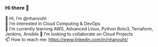 ### Hi there 👋

👋 Hi, I’m @nhanvuht <br>
👀 I’m interested in Cloud Computing & DevOps <br>
🌱 I’m currently learning AWS, Advanced Linux, Python Boto3, Terraform, Jenkins, Ansible
💞️ I’m looking to collaborate on Cloud Projects <br>
📫 How to reach me: https://www.linkedin.com/in/nhanvuht/


<!--
**nhanvuht/nhanvuht** is a ✨ _special_ ✨ repository because its `README.md` (this file) appears on your GitHub profile.

Here are some ideas to get you started:

- 🔭 I’m currently working on ...
- 🌱 I’m currently learning ...
- 👯 I’m looking to collaborate on ...
- 🤔 I’m looking for help with ...
- 💬 Ask me about ...
- 📫 How to reach me: ...
- 😄 Pronouns: ...
- ⚡ Fun fact: ...
-->
